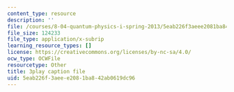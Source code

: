 ```yaml
---
content_type: resource
description: ''
file: /courses/8-04-quantum-physics-i-spring-2013/5eab226f3aeee2081ba842ab0619dc96_cFPnLqEms5k.srt
file_size: 124233
file_type: application/x-subrip
learning_resource_types: []
license: https://creativecommons.org/licenses/by-nc-sa/4.0/
ocw_type: OCWFile
resourcetype: Other
title: 3play caption file
uid: 5eab226f-3aee-e208-1ba8-42ab0619dc96
---
```

